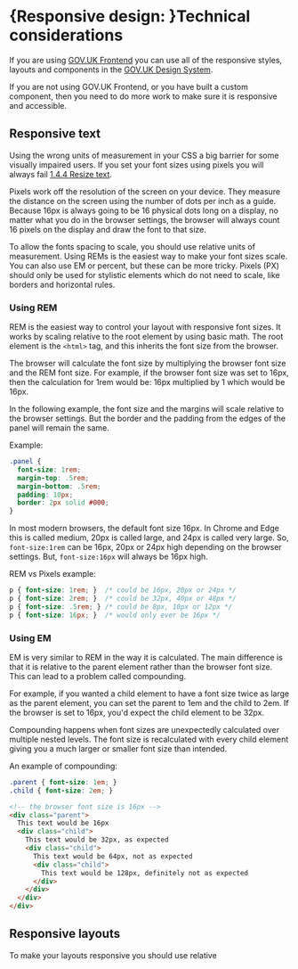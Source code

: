 # {Responsive design: }Technical considerations

If you are using [GOV.UK Frontend](https://frontend.design-system.service.gov.uk/) you can use all of the responsive styles, layouts and components in the [GOV.UK Design System](https://design-system.service.gov.uk/).

If you are not using GOV.UK Frontend, or you have built a custom component, then you need to do more work to make sure it is responsive and accessible.

## Responsive text
Using the wrong units of measurement in your CSS a big barrier for some visually impaired users. If you set your font sizes using pixels you will always fail [1.4.4 Resize text]({wcagify}).

Pixels work off the resolution of the screen on your device. They measure the distance on the screen using the number of dots per inch as a guide. Because 16px is always going to be 16 physical dots long on a display, no matter what you do in the browser settings, the browser will always count 16 pixels on the display and draw the font to that size.

To allow the fonts spacing to scale, you should use relative units of measurement. Using REMs is the easiest way to make your font sizes scale. You can also use EM or percent, but these can be more tricky. Pixels (PX) should only be used for stylistic elements which do not need to scale, like borders and horizontal rules.

### Using REM
REM is the easiest way to control your layout with responsive font sizes. It works by scaling relative to the root element by using basic math. The root element is the `<html>` tag, and this inherits the font size from the browser.

The browser will calculate the font size by multiplying the browser font size and the REM font size. For example, if the browser font size was set to 16px, then the calculation for 1rem would be: 16px multiplied by 1 which would be 16px.

In the following example, the font size and the margins will scale relative to the browser settings. But the border and the padding from the edges of the panel will remain the same.

Example:
```css
.panel {
  font-size: 1rem;
  margin-top: .5rem;
  margin-bottom: .5rem;
  padding: 10px;
  border: 2px solid #000;
}
```

In most modern browsers, the default font size 16px. In Chrome and Edge this is called medium, 20px is called large, and 24px is called very large. So, `font-size:1rem` can be 16px, 20px or 24px high depending on the browser settings. But, `font-size:16px` will always be 16px high.

REM vs Pixels example:
```css
p { font-size: 1rem; }  /* could be 16px, 20px or 24px */
p { font-size: 2rem; }  /* could be 32px, 40px or 48px */
p { font-size: .5rem; } /* could be 8px, 10px or 12px */
p { font-size: 16px; }  /* would only ever be 16px */
```

### Using EM
EM is very similar to REM in the way it is calculated. The main difference is that it is relative to the parent element rather than the browser font size. This can lead to a problem called compounding.

For example, if you wanted a child element to have a font size twice as large as the parent element, you can set the parent to 1em and the child to 2em. If the browser is set to 16px, you'd expect the child element to be 32px.

Compounding happens when font sizes are unexpectedly calculated over multiple nested levels. The font size is recalculated with every child element giving you a much larger or smaller font size than intended.

An example of compounding:
```css
.parent { font-size: 1em; }
.child { font-size: 2em; }
```
```html
<!-- the browser font size is 16px -->
<div class="parent">
  This text would be 16px
  <div class="child">
    This text would be 32px, as expected
    <div class="child">
      This text would be 64px, not as expected
      <div class="child">
        This text would be 128px, definitely not as expected
      </div>
    </div>
  </div>
</div>
```

## Responsive layouts
To make your layouts responsive you should use relative 
